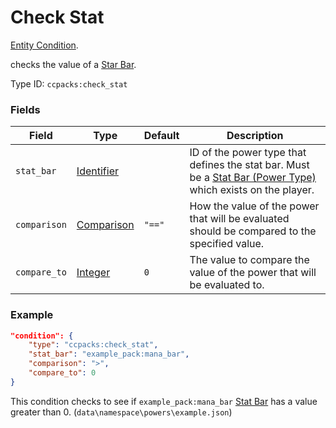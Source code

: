 # Check Stat

[Entity Condition](../entity_conditions.md).

checks the value of a [Star Bar](../power_types/stat_bar.md).

Type ID: `ccpacks:check_stat`

### Fields

Field  | Type | Default | Description
-------|------|---------|-------------
`stat_bar` | [Identifier](../data_types/identifier.md) | | ID of the power type that defines the stat bar. Must be a [Stat Bar (Power Type)](../power_types/stat_bar.md) which exists on the player.
`comparison` | [Comparison](https://origins.readthedocs.io/en/latest/types/data_types/comparison/) | `"=="` | How the value of the power that will be evaluated should be compared to the specified value.
`compare_to` | [Integer](../data_types/integer.md) | `0` | The value to compare the value of the power that will be evaluated to.

### Example
```json
"condition": {
    "type": "ccpacks:check_stat",
    "stat_bar": "example_pack:mana_bar",
    "comparison": ">",
	"compare_to": 0
}
```
This condition checks to see if `example_pack:mana_bar` [Stat Bar](../power_types/stat_bar.md) has a value greater than 0. (`data\namespace\powers\example.json`)
